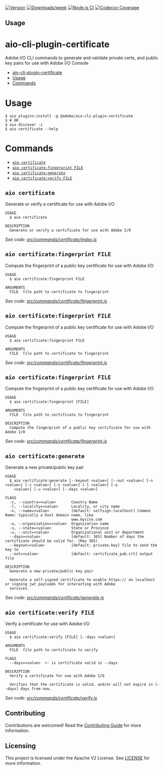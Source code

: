 [![Version](https://img.shields.io/npm/v/@adobe/aio-cli-plugin-certificate.svg)](https://npmjs.org/package/@adobe/aio-cli-plugin-certificate)
[![Downloads/week](https://img.shields.io/npm/dw/@adobe/aio-cli-plugin-certificate.svg)](https://npmjs.org/package/@adobe/aio-cli-plugin-certificate)
[![Node.js CI](https://github.com/adobe/aio-cli-plugin-certificate/actions/workflows/node.js.yml/badge.svg)](https://github.com/adobe/aio-cli-plugin-certificate/actions/workflows/node.js.yml)
[![Codecov Coverage](https://img.shields.io/codecov/c/github/adobe/aio-cli-plugin-certificate/master.svg?style=flat-square)](https://codecov.io/gh/adobe/aio-cli-plugin-certificate/)


## Usage

# aio-cli-plugin-certificate
Adobe I/O CLI commands to generate and validate private certs, and public key pairs for use with Adobe I/O Console

<!-- toc -->
* [aio-cli-plugin-certificate](#aio-cli-plugin-certificate)
* [Usage](#usage)
* [Commands](#commands)
<!-- tocstop -->

# Usage
```sh-session
$ aio plugins:install -g @adobe/aio-cli-plugin-certificate
$ # OR
$ aio discover -i
$ aio certificate --help
```

# Commands
<!-- commands -->
* [`aio certificate`](#aio-certificate)
* [`aio certificate:fingerprint FILE`](#aio-certificatefingerprint-file)
* [`aio certificate:generate`](#aio-certificategenerate)
* [`aio certificate:verify FILE`](#aio-certificateverify-file)

## `aio certificate`

Generate or verify a certificate for use with Adobe I/O

```
USAGE
  $ aio certificate

DESCRIPTION
  Generate or verify a certificate for use with Adobe I/O
```

_See code: [src/commands/certificate/index.js](https://github.com/adobe/aio-cli-plugin-certificate/blob/0.4.0/src/commands/certificate/index.js)_

## `aio certificate:fingerprint FILE`

Compute the fingerprint of a public key certificate for use with Adobe I/O

```
USAGE
  $ aio certificate:fingerprint FILE

ARGUMENTS
  FILE  file path to certificate to fingerprint
```

_See code: [src/commands/certificate/fingerprint.js](https://github.com/adobe/aio-cli-plugin-certificate/blob/0.4.0/src/commands/certificate/fingerprint.js)_

## `aio certificate:fingerprint FILE`

Compute the fingerprint of a public key certificate for use with Adobe I/O

```
USAGE
  $ aio certificate:fingerprint FILE

ARGUMENTS
  FILE  file path to certificate to fingerprint
```

_See code: [src/commands/certificate/fingerprint.js](https://github.com/adobe/aio-cli-plugin-certificate/blob/0.3.1/src/commands/certificate/fingerprint.js)_

## `aio certificate:fingerprint FILE`

Compute the fingerprint of a public key certificate for use with Adobe I/O

```
USAGE
  $ aio certificate:fingerprint [FILE]

ARGUMENTS
  FILE  file path to certificate to fingerprint

DESCRIPTION
  Compute the fingerprint of a public key certificate for use with Adobe I/O
```

_See code: [src/commands/certificate/fingerprint.js](https://github.com/adobe/aio-cli-plugin-certificate/blob/0.3.1/src/commands/certificate/fingerprint.js)_

## `aio certificate:generate`

Generate a new private/public key pair

```
USAGE
  $ aio certificate:generate [--keyout <value>] [--out <value>] [-n <value>] [-c <value>] [-s <value>] [-l <value>] [-o
    <value>] [-u <value>] [--days <value>]

FLAGS
  -c, --country=<value>       Country Name
  -l, --locality=<value>      Locality, or city name
  -n, --name=<value>          [default: selfsign.localhost] Common Name: typically a host domain name, like
                              www.mysite.com
  -o, --organization=<value>  Organization name
  -s, --state=<value>         State or Province
  -u, --unit=<value>          Organizational unit or department
  --days=<value>              [default: 365] Number of days the certificate should be valid for. (Max 365)
  --keyout=<value>            [default: private.key] file to send the key to
  --out=<value>               [default: certificate_pub.crt] output file

DESCRIPTION
  Generate a new private/public key pair

  Generate a self-signed certificate to enable https:// on localhost or signing jwt payloads for interacting with Adobe
  services.
```

_See code: [src/commands/certificate/generate.js](https://github.com/adobe/aio-cli-plugin-certificate/blob/0.4.0/src/commands/certificate/generate.js)_

## `aio certificate:verify FILE`

Verify a certificate for use with Adobe I/O

```
USAGE
  $ aio certificate:verify [FILE] [--days <value>]

ARGUMENTS
  FILE  file path to certificate to verify

FLAGS
  --days=<value>  +- is certificate valid in --days

DESCRIPTION
  Verify a certificate for use with Adobe I/O

  Verifies that the certificate is valid, and/or will not expire in [--days] days from now.
```

_See code: [src/commands/certificate/verify.js](https://github.com/adobe/aio-cli-plugin-certificate/blob/0.4.0/src/commands/certificate/verify.js)_
<!-- commandsstop -->

## Contributing

Contributions are welcomed! Read the [Contributing Guide](./CONTRIBUTING.md) for more information.

## Licensing

This project is licensed under the Apache V2 License. See [LICENSE](LICENSE) for more information.
